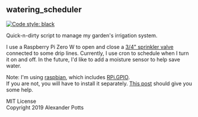 ## watering_scheduler

[![Code style: black](https://img.shields.io/badge/code%20style-black-000000.svg)](https://github.com/ambv/black)

Quick-n-dirty script to manage my garden's irrigation system.

I use a Raspberry Pi Zero W to open and close a 
[3/4" sprinkler valve](https://www.homedepot.com/p/Orbit-3-4-in-FPT-Auto-Inline-Valve-57280/300642253) 
connected to some drip lines. Currently, I use cron to schedule when I turn it on and off.  In the future, 
I'd like to add a moisture sensor to help save water.

Note: I'm using [raspbian](https://www.raspberrypi.org/downloads/raspbian/), which includes [RPi.GPIO](https://pypi.org/project/RPi.GPIO/).  
If you are not, you will have to install it separately. [This post](https://raspberrypi.stackexchange.com/questions/8220/how-to-correctly-install-the-python-rpi-gpio-library)
should give you some help. 




MIT License<br> 
Copyright 2019 Alexander Potts
